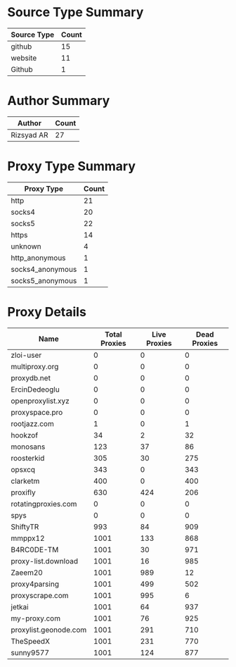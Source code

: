 # Source Type Summary

| Source Type | Count |
|-------------|-------|
| github | 15 |
| website | 11 |
| Github | 1 |


# Author Summary

| Author | Count |
|--------|-------|
| Rizsyad AR | 27 |


# Proxy Type Summary

| Proxy Type | Count |
|------------|-------|
| http | 21 |
| socks4 | 20 |
| socks5 | 22 |
| https | 14 |
| unknown | 4 |
| http_anonymous | 1 |
| socks4_anonymous | 1 |
| socks5_anonymous | 1 |


# Proxy Details

| Name | Total Proxies | Live Proxies | Dead Proxies |
|------|---------------|--------------|---------------|
| zloi-user | 0 | 0 | 0 |
| multiproxy.org | 0 | 0 | 0 |
| proxydb.net | 0 | 0 | 0 |
| ErcinDedeoglu | 0 | 0 | 0 |
| openproxylist.xyz | 0 | 0 | 0 |
| proxyspace.pro | 0 | 0 | 0 |
| rootjazz.com | 1 | 0 | 1 |
| hookzof | 34 | 2 | 32 |
| monosans | 123 | 37 | 86 |
| roosterkid | 305 | 30 | 275 |
| opsxcq | 343 | 0 | 343 |
| clarketm | 400 | 0 | 400 |
| proxifly | 630 | 424 | 206 |
| rotatingproxies.com | 0 | 0 | 0 |
| spys | 0 | 0 | 0 |
| ShiftyTR | 993 | 84 | 909 |
| mmppx12 | 1001 | 133 | 868 |
| B4RC0DE-TM | 1001 | 30 | 971 |
| proxy-list.download | 1001 | 16 | 985 |
| Zaeem20 | 1001 | 989 | 12 |
| proxy4parsing | 1001 | 499 | 502 |
| proxyscrape.com | 1001 | 995 | 6 |
| jetkai | 1001 | 64 | 937 |
| my-proxy.com | 1001 | 76 | 925 |
| proxylist.geonode.com | 1001 | 291 | 710 |
| TheSpeedX | 1001 | 231 | 770 |
| sunny9577 | 1001 | 124 | 877 |
